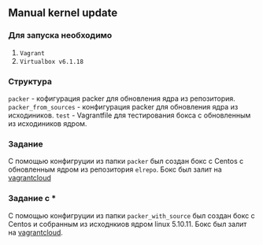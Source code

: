 ## Manual kernel update

### Для запуска необходимо

1. `Vagrant`
2. `Virtualbox v6.1.18`

### Структура

`packer` - кофигурация packer для обновления ядра из репозитория.
`packer_from_sources` - конфигурация packer для обновления ядра из исходиников.
`test` - Vagrantfile для тестирования бокса с обновленным из исходиников ядром.

### Задание

С помощью конфигруции из папки `packer` был создан бокс с Centos с обновленным ядром из репозитория `elrepo`. Бокс был залит на [vagrantcloud](https://app.vagrantup.com/neyaz/boxes/centos-7-5)

### Задание c *

С помощью конфигруции из папки `packer_with_source` был создан бокс с Centos и собранным из исходнкиов ядром linux 5.10.11. Бокс был залит на [vagrantcloud](https://app.vagrantup.com/neyaz/boxes/centos-7-5-compiled).
